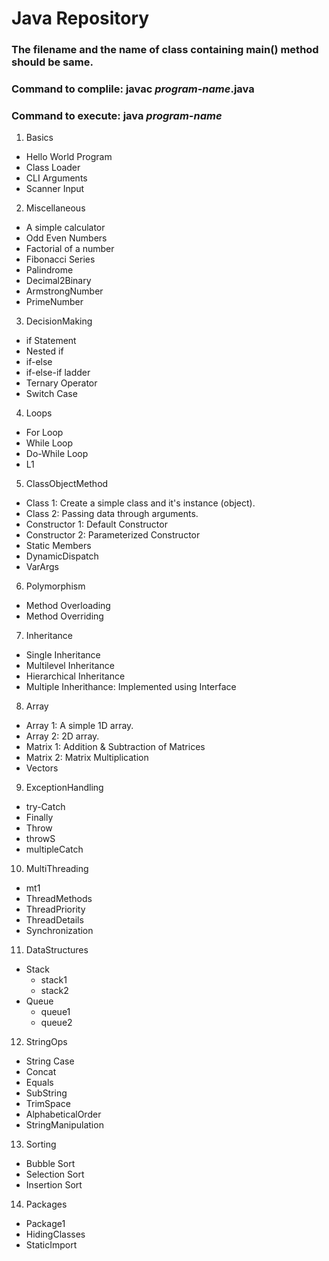 # Java Repository

### The filename and the name of class containing main() method should be same.

### Command to complile: javac _program-name_.java

### Command to execute: java _program-name_

1.  Basics

- Hello World Program
- Class Loader
- CLI Arguments
- Scanner Input

2.  Miscellaneous

- A simple calculator
- Odd Even Numbers
- Factorial of a number
- Fibonacci Series
- Palindrome
- Decimal2Binary
- ArmstrongNumber
- PrimeNumber

3.  DecisionMaking

- if Statement
- Nested if
- if-else
- if-else-if ladder
- Ternary Operator
- Switch Case

4.  Loops

- For Loop
- While Loop
- Do-While Loop
- L1

5.  ClassObjectMethod

- Class 1: Create a simple class and it's instance (object).
- Class 2: Passing data through arguments.
- Constructor 1: Default Constructor
- Constructor 2: Parameterized Constructor
- Static Members
- DynamicDispatch
- VarArgs

6.  Polymorphism

- Method Overloading
- Method Overriding

7.  Inheritance

- Single Inheritance
- Multilevel Inheritance
- Hierarchical Inheritance
- Multiple Inherithance: Implemented using Interface

8.  Array

- Array 1: A simple 1D array.
- Array 2: 2D array.
- Matrix 1: Addition & Subtraction of Matrices
- Matrix 2: Matrix Multiplication
- Vectors

9.  ExceptionHandling

- try-Catch
- Finally
- Throw
- throwS
- multipleCatch

10. MultiThreading

- mt1
- ThreadMethods
- ThreadPriority
- ThreadDetails
- Synchronization

11. DataStructures

- Stack
  - stack1
  - stack2
- Queue
  - queue1
  - queue2

12. StringOps

- String Case
- Concat
- Equals
- SubString
- TrimSpace
- AlphabeticalOrder
- StringManipulation

13. Sorting

- Bubble Sort
- Selection Sort
- Insertion Sort

14. Packages

- Package1
- HidingClasses
- StaticImport
